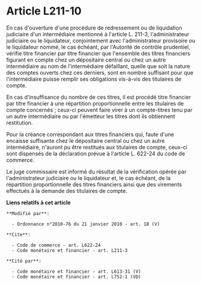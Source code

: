 # Article L211-10

En cas d'ouverture d'une procédure de redressement ou de liquidation judiciaire d'un intermédiaire mentionné à l'article L.
211-3, l'administrateur judiciaire ou le liquidateur, conjointement avec l'administrateur provisoire ou le liquidateur nommé,
le cas échéant, par  l'Autorité de contrôle prudentiel, vérifie titre financier par titre financier que l'ensemble des titres
financiers figurant en compte chez un dépositaire central ou chez un autre intermédiaire au nom de l'intermédiaire
défaillant, quelle que soit la nature des comptes ouverts chez ces derniers, sont en nombre suffisant pour que
l'intermédiaire puisse remplir ses obligations vis-à-vis des titulaires de compte. 

En cas d'insuffisance du nombre de ces titres, il est procédé titre financier par titre financier à une répartition
proportionnelle entre les titulaires de compte concernés ; ceux-ci peuvent faire virer à un compte-titres tenu par un autre
intermédiaire ou par l'émetteur les titres dont ils obtiennent restitution. 

Pour la créance correspondant aux titres financiers qui, faute d'une encaisse suffisante chez le dépositaire central ou chez
un autre intermédiaire, n'auront pu être restitués aux titulaires de compte, ceux-ci sont dispensés de la déclaration prévue
à l'article L. 622-24 du code de commerce. 

Le juge commissaire est informé du résultat de la vérification opérée par l'administrateur judiciaire ou le liquidateur et,
le cas échéant, de la répartition proportionnelle des titres financiers ainsi que des virements effectués à la demande des
titulaires de compte.

**Liens relatifs à cet article**

	**Modifié par**:

	  - Ordonnance n°2010-76 du 21 janvier 2010 - art. 18 (V)

	**Cite**:

	  - Code de commerce - art. L622-24
	  - Code monétaire et financier - art. L211-3

	**Cité par**:

	  - Code monétaire et financier - art. L613-31 (V)
	  - Code monétaire et financier - art. L752-1 (VD)
